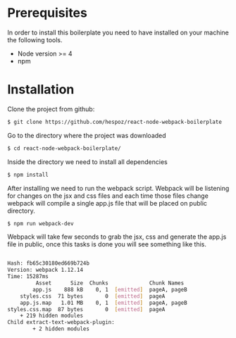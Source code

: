 # Prerequisites
In order to install this boilerplate you need to have installed on your machine the following tools.

- Node version >= 4
- npm


# Installation
Clone the project from github:
```sh
$ git clone https://github.com/hespoz/react-node-webpack-boilerplate
```
Go to the directory where the project was downloaded
```sh
$ cd react-node-webpack-boilerplate/
```
Inside the directory we need to install all dependencies 
```sh
$ npm install
```
After installing we need to run the webpack script. Webpack will be listening for changes on the jsx and css files and each time those files change webpack will compile a single app.js file that will be placed on public directory.

```sh
$ npm run webpack-dev
```

Webpack will take few seconds to grab the jsx, css and generate the app.js file in public, once this tasks is done you will see something like this.

```sh

Hash: fb65c30180ed669b724b
Version: webpack 1.12.14
Time: 15287ms
         Asset      Size  Chunks             Chunk Names
        app.js    888 kB    0, 1  [emitted]  pageA, pageB
    styles.css  71 bytes       0  [emitted]  pageA
    app.js.map   1.01 MB    0, 1  [emitted]  pageA, pageB
styles.css.map  87 bytes       0  [emitted]  pageA
    + 219 hidden modules
Child extract-text-webpack-plugin:
        + 2 hidden modules

```
